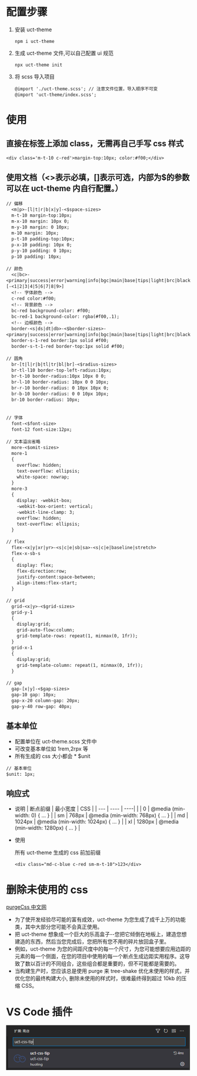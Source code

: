 # 配置步骤

1. 安装 uct-theme
   ```
   npm i uct-theme
   ```
2. 生成 uct-theme 文件,可以自己配置 ui 规范
   ```
   npx uct-theme init
   ```
3. 将 scss 导入项目

   ```
   @import './uct-theme.scss'; // 注意文件位置，导入顺序不可变
   @import 'uct-theme/index.scss';
   ```

# 使用

## 直接在标签上添加 class，无需再自己手写 css 样式

```
<div class='m-t-10 c-red'>margin-top:10px; color:#f00;</div>
```

## 使用文档（<>表示必填，[]表示可选，内部为$的参数可以在 uct-theme 内自行配置。）

```
// 偏移
  <m|p>-[l|t|r|b|x|y]-<$space-sizes>
  m-t-10 margin-top:10px;
  m-x-10 margin: 10px 0;
  m-y-10 margin: 0 10px;
  m-10 margin: 10px;
  p-t-10 padding-top:10px;
  p-x-10 padding: 10px 0;
  p-y-10 padding: 0 10px;
  p-10 padding: 10px;

// 颜色
  <c|bc>-<primary|success|error|warning|info|bgc|main|base|tips|light|brc|black|white|gray|dark|blue|skyblue|green|red|orange|yellow>[-<1|2|3|4|5|6|7|8|9>]
  <!-- 字体颜色 -->
  c-red color:#f00;
  <!-- 背景颜色 -->
  bc-red background-color: #f00;
  bc-red-1 background-color: rgba(#f00,.1);
  <!-- 边框颜色 -->
  border-<s|ds|dt|db>-<$border-sizes>-<primary|success|error|warning|info|bgc|main|base|tips|light|brc|black|white|gray|dark|blue|skyblue|green|red|orange|yellow>
  border-s-1-red border:1px solid #f00;
  border-s-t-1-red border-top:1px solid #f00;

// 圆角
  br-[t|l|r|b|tl|tr|bl|br]-<$radius-sizes>
  br-tl-l10 border-top-left-radius:10px;
  br-t-10 border-radius:10px 10px 0 0;
  br-l-10 border-radius: 10px 0 0 10px;
  br-r-10 border-radius: 0 10px 10px 0;
  br-b-10 border-radius: 0 0 10px 10px;
  br-10 border-radius: 10px;


// 字体
  font-<$font-size>
  font-12 font-size:12px;

// 文本溢出省略
  more-<$omit-sizes>
  more-1
  {
    overflow: hidden;
    text-overflow: ellipsis;
    white-space: nowrap;
  }
  more-3
  {
    display: -webkit-box;
    -webkit-box-orient: vertical;
    -webkit-line-clamp: 3;
    overflow: hidden;
    text-overflow: ellipsis;
  }

// flex
  flex-<x|y|xr|yr>-<s|c|e|sb|sa>-<s|c|e|baseline|stretch>
  flex-x-sb-s
  {
    display: flex;
    flex-direction:row;
    justify-content:space-between;
    align-items:flex-start;
  }

// grid
  grid-<x|y>-<$grid-sizes>
  grid-y-1
  {
    display:grid;
    grid-auto-flow:column;
    grid-template-rows: repeat(1, minmax(0, 1fr));
  }
  grid-x-1
  {
    display:grid;
    grid-template-column: repeat(1, minmax(0, 1fr));
  }

// gap
  gap-[x|y]-<$gap-sizes>
  gap-10 gap: 10px;
  gap-x-20 column-gap: 20px;
  gap-y-40 row-gap: 40px;

```

## 基本单位

- 配置单位在 uct-theme.scss 文件中
- 可改变基本单位如 1rem,2rpx 等
- 所有生成的 css 大小都会 \* $unit

```
// 基本单位
$unit: 1px;
```

## 响应式

- 说明
  | 断点前缀 | 最小宽度 | CSS |
  | --- | ---- | ----|
  | | 0 | @media (min-width: 0) { ... } |
  | sm | 768px | @media (min-width: 768px) { ... } |
  | md | 1024px | @media (min-width: 1024px) { ... } |
  | xl | 1280px | @media (min-width: 1280px) { ... } |

- 使用

  所有 uct-theme 生成的 css 前加前缀

  ```
  <div class="md-c-blue c-red sm-m-t-10">123</div>
  ```

# 删除未使用的 css

[purgeCss 中文网](https://purgecss.zcopy.site/plugins/webpack.html#installation)

- 为了使开发经验尽可能的富有成效，uct-theme 为您生成了成千上万的功能类，其中大部分您可能不会真正使用。
- 把 uct-theme 想象成一个巨大的乐高盒子--您把它倾倒在地板上，建造您想建造的东西，然后当您完成后，您把所有您不用的碎片放回盒子里。
- 例如，uct-theme 为您的间距尺度中的每一个尺寸，为您可能想要应用边距的元素的每一个侧面，在您的项目中使用的每一个断点生成边距实用程序。这导致了数以百计的不同组合，这些组合都是重要的，但不可能都是需要的。
- 当构建生产时，您应该总是使用 purge 来 tree-shake 优化未使用的样式，并优化您的最终构建大小, 删除未使用的样式时，很难最终得到超过 10kb 的压缩 CSS。

# VS Code 插件
![uct-css-tip](2021-09-28-17-23-15.png)